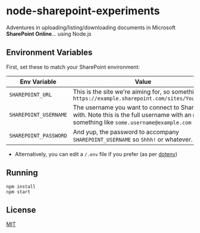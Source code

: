# node-sharepoint-experiments

Adventures in uploading/listing/downloading documents in Microsoft **SharePoint Online**... using Node.js

## Environment Variables

First, set these to match your SharePoint environment:

| Env Variable | Value |
| ------------ | ----- |
| `SHAREPOINT_URL` | This is the site we're aiming for, so something like `https://example.sharepoint.com/sites/YourSite/` |
| `SHAREPOINT_USERNAME` | The username you want to connect to SharePoint with. Note this is the full username with an `@`, so something like `some.username@example.com` |
| `SHAREPOINT_PASSWORD` | And yup, the password to accompany `SHAREPOINT_USERNAME` so `Shhh!` or whatever. |

* Alternatively, you can edit a `/.env` file if you prefer (as per [dotenv](https://www.npmjs.com/package/dotenv))

## <a name="running"></a>Running

```
npm install
npm start
```

## <a name="license"></a>License
[MIT](https://github.com/wmfs/node-sharepoint-experiments/blob/master/LICENSE)
